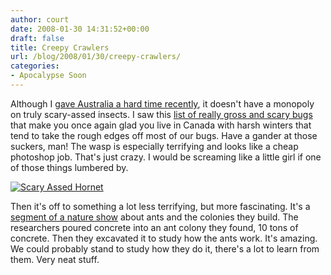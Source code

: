 ```yaml
---
author: court
date: 2008-01-30 14:31:52+00:00
draft: false
title: Creepy Crawlers
url: /blog/2008/01/30/creepy-crawlers/
categories:
- Apocalypse Soon
---
```


Although I [gave Australia a hard time recently](http://www.vallentyne.com/blog/2008/01/28/canada-is-too-dangerous-for-australians/), it doesn't have a monopoly on truly scary-assed insects.  I saw this [list of really gross and scary bugs](http://www.cracked.com/article_15816_5-most-horrifying-bugs-in-world.html) that make you once again glad you live in Canada with harsh winters that tend to take the rough edges off most of our bugs.  Have a gander at those suckers, man!  The wasp is especially terrifying and looks like a cheap photoshop job.  That's just crazy.  I would be screaming like a little girl if one of those things lumbered by.


[![Scary Assed Hornet](http://www.vallentyne.com/blog/wp-content/uploads/2008/01/gianthornet1.jpg)
](http://www.vallentyne.com/blog/wp-content/uploads/2008/01/gianthornet1.jpg)


Then it's off to something a lot less terrifying, but more fascinating.  It's a [segment of a nature show](http://www.youtube.com/watch?v=xQERRbU23bU) about ants and the colonies they build.  The researchers poured concrete into an ant colony they found, 10 tons of concrete.  Then they excavated it to study how the ants work.  It's amazing.  We could probably stand to study how they do it, there's a lot to learn from them.  Very neat stuff.
